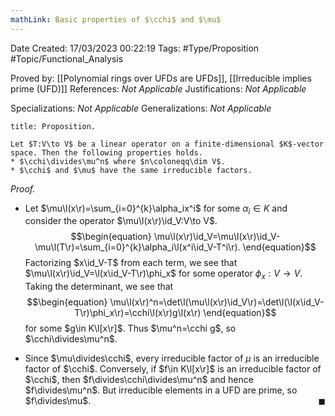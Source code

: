 ```yaml
---
mathLink: Basic properties of $\cchi$ and $\mu$
---
```


<div class="topSpace"></div>

Date Created: 17/03/2023 00:22:19
Tags: #Type/Proposition #Topic/Functional_Analysis

Proved by: [[Polynomial rings over UFDs are UFDs]], [[Irreducible implies prime (UFD)]]
References: <i>Not Applicable</i>
Justifications: <i>Not Applicable</i>

Specializations: <i>Not Applicable</i>
Generalizations: <i>Not Applicable</i>

``` ad-Proposition
title: Proposition.

Let $T:V\to V$ be a linear operator on a finite-dimensional $K$-vector space. Then the following properties holds.
* $\cchi\divides\mu^n$ where $n\coloneqq\dim V$.
* $\cchi$ and $\mu$ have the same irreducible factors.

```

<i>Proof.</i>
* Let $\mu\l(x\r)=\sum_{i=0}^{k}\alpha_ix^i$ for some $\alpha_i\in K$ and consider the operator $\mu\l(x\r)\id_V:V\to V$.
$$\begin{equation}
    \mu\l(x\r)\id_V=\mu\l(x\r)\id_V-\mu\l(T\r)=\sum_{i=0}^{k}\alpha_i\l(x^i\id_V-T^i\r).
\end{equation}$$
Factorizing $x\id_V-T$ from each term, we see that $\mu\l(x\r)\id_V=\l(x\id_V-T\r)\phi_x$ for some operator $\phi_x:V\to V$. Taking the determinant, we see that
$$\begin{equation}
    \mu\l(x\r)^n=\det\l(\mu\l(x\r)\id_V\r)=\det\l(\l(x\id_V-T\r)\phi_x\r)=\cchi\l(x\r)g\l(x\r)
\end{equation}$$
for some $g\in K\l[x\r]$. Thus $\mu^n=\cchi g$, so $\cchi\divides\mu^n$.

* Since $\mu\divides\cchi$, every irreducible factor of $\mu$ is an irreducible factor of $\cchi$. Conversely, if $f\in K\l[x\r]$ is an irreducible factor of $\cchi$, then $f\divides\cchi\divides\mu^n$ and hence $f\divides\mu^n$. But irreducible elements in a UFD are prime, so $f\divides\mu$.<span style="float:right;">$\blacksquare$</span>
